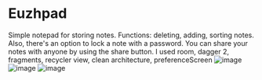 # Euzhpad
Simple notepad for storing notes.
Functions: deleting, adding, sorting notes. Also, there's an option to lock a note with a password. 
You can share your notes with anyone by using the share button.
I used room, dagger 2, fragments, recycler view, clean architecture, preferenceScreen
![image](https://user-images.githubusercontent.com/97818959/165723138-a075e4f8-3408-4166-ab37-e1c8b4f4872e.png)
![image](https://user-images.githubusercontent.com/97818959/165723195-ef034abf-4834-4fdb-87b1-5063dcc3e2fc.png)
![image](https://user-images.githubusercontent.com/97818959/165723532-7d06b252-177e-4408-935a-878cb041b164.png)

